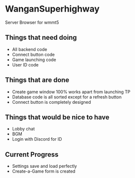 # WanganSuperhighway
Server Browser for wmmt5

## Things that need doing
- All backend code
- Connect button code
- Game launching code
- User ID code

## Things that are done
- Create game window 100% works apart from launching TP
- Database code is all sorted except for a refresh button
- Connect button is completely designed

## Things that would be nice to have
- Lobby chat
- BGM
- Login with Discord for ID

## Current Progress
- Settings save and load perfectly
- Create-a-Game form is created

